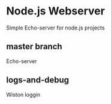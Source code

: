 # Node.js Webserver
Simple Echo-server for node.js projects

## master branch
Echo-server
## logs-and-debug
Wiston loggin
